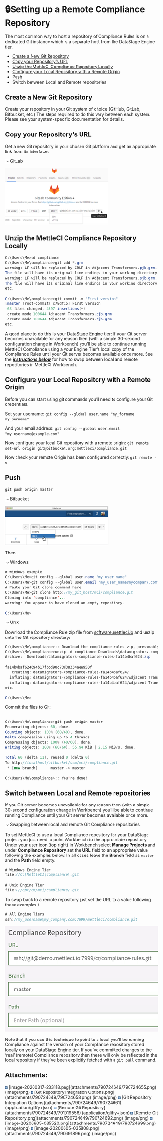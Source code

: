 # 🔒Setting up a Remote Compliance Repository

The most common way to host a repository of Compliance Rules is on a
dedicated Git instance which is a separate host from the DataStage
Engine tier.

-   [Create a New Git
    Repository](#id-🔒SettingupaRemoteComplianceRepository-CreateaNewGitRepository)
-   [Copy your Repository’s
    URL](#id-🔒SettingupaRemoteComplianceRepository-CopyyourRepository’sURL)
-   [Unzip the MettleCI Compliance Repository
    Locally](#id-🔒SettingupaRemoteComplianceRepository-UnziptheMettleCIComplianceRepositoryLocally)
-   [Configure your Local Repository with a Remote
    Origin](#id-🔒SettingupaRemoteComplianceRepository-ConfigureyourLocalRepositorywithaRemoteOrigin)
-   [Push](#id-🔒SettingupaRemoteComplianceRepository-Push)
-   [Switch between Local and Remote
    repositories](#id-🔒SettingupaRemoteComplianceRepository-SwitchbetweenLocalandRemoterepositories)

## Create a New Git Repository

Create your repository in your Git system of choice (GitHub, GitLab,
Bitbucket, etc.) The steps required to do this vary between each system.
Please see your system-specific documentation for details.

## Copy your Repository’s URL 

Get a new Git repository in your chosen Git platform and get an
appropriate link from its interface:

<img src="images/icons/grey_arrow_down.png" class="expand-control-image"
style="vertical-align:middle;" />GitLab

<img src="attachments/790724649/790724699.png?width=340"
class="image-center" loading="lazy"
data-image-src="attachments/790724649/790724699.png" data-height="408"
data-width="742" data-unresolved-comment-count="0"
data-linked-resource-id="790724699" data-linked-resource-version="1"
data-linked-resource-type="attachment"
data-linked-resource-default-alias="image-20200605-035520.png"
data-base-url="https://datamigrators.atlassian.net/wiki"
data-linked-resource-content-type="image/png"
data-linked-resource-container-id="790724649"
data-linked-resource-container-version="5"
data-media-id="c91ff629-31c0-4b29-b923-e8723336c8d0"
data-media-type="file" width="340" />

## Unzip the MettleCI Compliance Repository Locally

``` java
C:\Users\Me>cd compliance
C:\Users\Me\compliance>git add *.grm
warning: LF will be replaced by CRLF in Adjacent Transformers.pjb.grm.
The file will have its original line endings in your working directory
warning: LF will be replaced by CRLF in Adjacent Transformers.sjb.grm.
The file will have its original line endings in your working directory
etc.

C:\Users\Me\compliance>git commit -m "First version"
[master (root-commit) c78df15] First version
 63 files changed, 4397 insertions(+)
 create mode 100644 Adjacent Transformers.pjb.grm
 create mode 100644 Adjacent Transformers.sjb.grm
etc.
```

A good place to do this is your DataStage Engine tier: If your Git
server becomes unavailable for any reason then (with a simple 30-second
configuration change in Workbench) you’ll be able to continue running
MettleCI Compliance using a your Engine Tier’s local copy of the
Compliance Rules until your Git server becomes available once more. See
the ***<u>instructions below</u>*** for how to swap between local and
remote repositories in MettleCI Workbench.

## Configure your Local Repository with a Remote Origin

Before you can start using git commands you’ll need to configure your
Git credentials.

Set your username:
`git config --global user.name "my_forname my_surname"`

And your email address:
`git config --global user.email "my_username@example.com"`

Now configure your local Git repository with a remote origin:
`git remote set-url origin git@bitbucket.org:mettleci/compliance.git`

Now check your remote Origin has been configured correctly:
`git remote -v`

## Push

`git push origin master`

<img src="images/icons/grey_arrow_down.png" class="expand-control-image"
style="vertical-align:middle;" />Bitbucket

<img src="attachments/790724649/790691896.png?width=340"
class="image-center" loading="lazy"
data-image-src="attachments/790724649/790691896.png" data-height="1138"
data-width="3000" data-unresolved-comment-count="0"
data-linked-resource-id="790691896" data-linked-resource-version="1"
data-linked-resource-type="attachment"
data-linked-resource-default-alias="image-20200605-035808.png"
data-base-url="https://datamigrators.atlassian.net/wiki"
data-linked-resource-content-type="image/png"
data-linked-resource-container-id="790724649"
data-linked-resource-container-version="5"
data-media-id="c1da8a3e-961d-46ee-8b4a-131ecf48e82a"
data-media-type="file" width="340" />

Then…

<img src="images/icons/grey_arrow_down.png" class="expand-control-image"
style="vertical-align:middle;" />Windows

``` java
# Windows example
C:\Users\Me>git config --global user.name "my_user_name"
C:\Users\Me>git config --global user.email "my_user_name@mycompany.com"
# Paste your Git clone command here
C:\Users\Me>git clone http://my_git_host/mci/compliance.git
Cloning into 'compliance'...
warning: You appear to have cloned an empty repository.

C:\Users\Me>
```

<img src="images/icons/grey_arrow_down.png" class="expand-control-image"
style="vertical-align:middle;" />Unix

Download the Compliance Rule zip file from
<a href="http://software.mettleci.io"
rel="nofollow">software.mettleci.io</a> and unzip unto the Git
repository directory:

``` java
C:\Users\Me\compliance>:: Download the compliance rules zip, presumably into your Downloads directory
C:\Users\Me\compliance>unzip -d compliance Downloads\datamigrators-compliance-rules-fa14b4baf624.zip
Archive:  Downloads/datamigrators-compliance-rules-fa14b4baf624.zip

fa14b4baf624694b17fbbd90c73d38334aee950f
   creating: datamigrators-compliance-rules-fa14b4baf624/
  inflating: datamigrators-compliance-rules-fa14b4baf624/Adjacent Transformers.pjb.grm
  inflating: datamigrators-compliance-rules-fa14b4baf624/Adjacent Transformers.sjb.grm
etc.

C:\Users\Me>
```

Commit the files to Git:

``` java

C:\Users\Me\compliance>git push origin master
Enumerating objects: 60, done.
Counting objects: 100% (60/60), done.
Delta compression using up to 4 threads
Compressing objects: 100% (60/60), done.
Writing objects: 100% (60/60), 55.94 KiB | 2.15 MiB/s, done.

Total 60 (delta 11), reused 0 (delta 0)
To http://localhost/bitbucket/scm/mci/compliance.git
 * [new branch]      master -> master

C:\Users\Me\compliance>:: You're done!
```

## Switch between Local and Remote repositories

If you Git server becomes unavailable for any reason then (with a simple
30-second configuration change in Workbench) you’ll be able to continue
running Compliance until your Git server becomes available once more.

<img src="images/icons/grey_arrow_down.png" class="expand-control-image"
style="vertical-align:middle;" />Swapping between local and remote Git
Compliance repositories

To set MettleCI to use a local Compliance repository for your DataStage
project you just need to point Workbench to the appropriate repository.
Under your user icon (top right) in Workbench select **Manage Projects**
and under **Compliance Repository** set the **URL** field to an
appropriate value following the examples below. In all cases leave the
**Branch** field as `master` and the **Path** field empty.

``` java
# Windows Engine Tier
file://C:\MettleCI\compliance\.git

# Unix Engine Tier
file:///opt/dm/mci/compliance/.git
```

To swap back to a remote repository just set the URL to a value
following these examples./

``` java
# All Engine Tiers
ssh://my_username@my_company.com:7999/mettleci/compliance.git
```

<img src="attachments/790724649/790724655.png" class="image-center"
loading="lazy" data-image-src="attachments/790724649/790724655.png"
data-height="253" data-width="366" data-unresolved-comment-count="0"
data-linked-resource-id="790724655" data-linked-resource-version="1"
data-linked-resource-type="attachment"
data-linked-resource-default-alias="image-20200317-233118.png"
data-base-url="https://datamigrators.atlassian.net/wiki"
data-linked-resource-content-type="image/png"
data-linked-resource-container-id="790724649"
data-linked-resource-container-version="5"
data-media-id="5f6ef5a5-30a1-443b-9e54-523c4c4a5c09"
data-media-type="file" />

Note that if you use this technique to point to a local you’ll be
running Compliance against the version of your Compliance repository
stored locally on your DataStage Engine tier. If you’ve committed
changes to the ‘real’ (remote) Compliance repository then these will
only be reflected in the local repository if they've been explicitly
fetched with a `git pull` command.

## Attachments:

<img src="images/icons/bullet_blue.gif" width="8" height="8" />
[image-20200317-233118.png](attachments/790724649/790724655.png)
(image/png)  
<img src="images/icons/bullet_blue.gif" width="8" height="8" /> [Git
Repository Integration Options.png](attachments/790724649/790724658.png)
(image/png)  
<img src="images/icons/bullet_blue.gif" width="8" height="8" /> [Git
Repository Integration Options](attachments/790724649/790724661)
(application/gliffy+json)  
<img src="images/icons/bullet_blue.gif" width="8" height="8" /> [Remote
Git Repository](attachments/790724649/791019556)
(application/gliffy+json)  
<img src="images/icons/bullet_blue.gif" width="8" height="8" /> [Remote
Git Repository.png](attachments/790724649/790724692.png) (image/png)  
<img src="images/icons/bullet_blue.gif" width="8" height="8" />
[image-20200605-035520.png](attachments/790724649/790724699.png)
(image/png)  
<img src="images/icons/bullet_blue.gif" width="8" height="8" />
[image-20200605-035808.png](attachments/790724649/790691896.png)
(image/png)  
